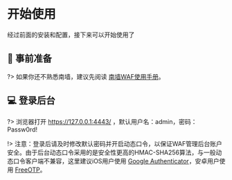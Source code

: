 # 开始使用

经过前面的安装和配置，接下来可以开始使用了



##  :beginner: 事前准备 <!-- {docsify-ignore} -->
?> 如果你还不熟悉南墙，建议先阅读 [南墙WAF使用手册](https://waf.uusec.com/_media/南墙WAF使用手册.pdf)。



##  :computer: 登录后台 <!-- {docsify-ignore} -->

?> 浏览器打开 https://127.0.0.1:4443/ ，默认用户名：admin，密码：Passw0rd!

!> 注意：登录后请及时修改默认密码并开启动态口令，以保证WAF管理后台账户安全。由于后台动态口令采用的是安全性更高的HMAC-SHA256算法，与一般动态口令客户端不兼容，这里建议iOS用户使用 [Google Authenticator](https://apps.apple.com/cn/app/google-authenticator/id388497605)，安卓用户使用 [FreeOTP](https://waf.uusec.com/freeotp.apk)。


